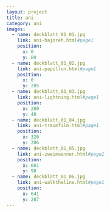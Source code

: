 ```yaml
---
layout: project
title: ani
category: ani
images:
  - name: deckblatt_01_01.jpg
    link: ani-hajoreh.html#page1
    position:
      x: 0
      y: 80
  - name: deckblatt_01_02.jpg
    link: ani-papillon.html#page1
    position:
      x: 0
      y: 285
  - name: deckblatt_01_03.jpg
    link: ani-lightning.html#page1
    position:
      x: 280
      y: 48
  - name: deckblatt_01_04.jpg
    link: ani-traumfilm.html#page1
    position:
      x: 320
      y: 286
  - name: deckblatt_01_05.jpg
    link: ani-zweimaenner.html#page1
    position:
      x: 601
      y: 98
  - name: deckblatt_01_06.jpg
    link: ani-walktheline.html#page1
    position:
      x: 641
      y: 287
---
```

